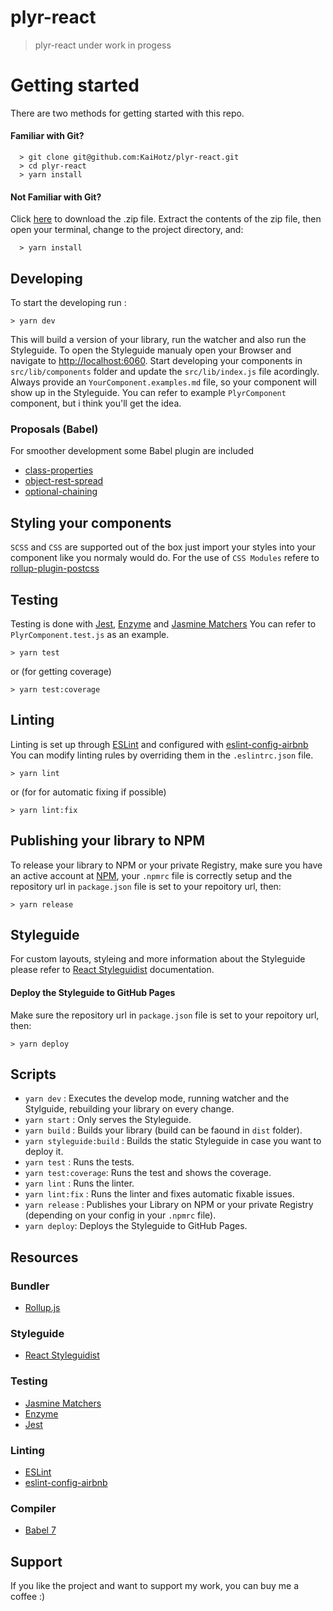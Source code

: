 # plyr-react
> plyr-react under work in progess

# Getting started

There are two methods for getting started with this repo.

#### Familiar with Git?

```
  > git clone git@github.com:KaiHotz/plyr-react.git
  > cd plyr-react
  > yarn install
```

#### Not Familiar with Git?
Click [here](https://github.com/KaiHotz/plyr-react/archive/master.zip) to download the .zip file.  Extract the contents of the zip file, then open your terminal, change to the project directory, and:

```
  > yarn install
```


## Developing

To start the developing run :

```
> yarn dev
```

This will build a version of your library, run the watcher and also run the Styleguide.
To open the Styleguide manualy open your Browser and navigate to [http://localhost:6060](http://localhost:6060).
Start developing your components in `src/lib/components` folder and update the `src/lib/index.js` file acordingly.
Always provide an `YourComponent.examples.md` file, so your component will show up in the Styleguide.
You can refer to example `PlyrComponent` component, but i think you'll get the idea.

### Proposals (Babel)
For smoother development some Babel plugin are included
- [class-properties](https://github.com/babel/babel/tree/master/packages/babel-plugin-proposal-class-properties)
- [object-rest-spread](https://github.com/babel/babel/tree/master/packages/babel-plugin-proposal-object-rest-spread)
- [optional-chaining](https://github.com/babel/babel/tree/master/packages/babel-plugin-proposal-optional-chaining)

## Styling your components

`SCSS` and `CSS` are supported out of the box just import your styles into your component like you normaly would do.
For the use of  `CSS Modules` refere to [rollup-plugin-postcss](https://github.com/egoist/rollup-plugin-postcss)

## Testing

Testing is done with [Jest](https://facebook.github.io/jest/), [Enzyme](http://airbnb.io/enzyme/) and [Jasmine Matchers](https://github.com/JamieMason/Jasmine-Matchers)
You can refer to `PlyrComponent.test.js` as an example.
```
> yarn test
```
or (for getting coverage)
```
> yarn test:coverage
```


## Linting

Linting is set up through [ESLint](https://eslint.org/) and configured with  [eslint-config-airbnb](https://www.npmjs.com/package/eslint-config-airbnb)
You can modify linting rules by overriding them in the `.eslintrc.json` file.

```
> yarn lint
```
or (for for automatic fixing if possible)
```
> yarn lint:fix
```

## Publishing your library to NPM

To release your library to NPM or your private Registry, make sure you have an active account at [NPM](https://www.npmjs.com/), your `.npmrc` file is correctly setup and the repository url in `package.json` file is set to your repoitory url, then:

```
> yarn release
```

## Styleguide

For custom layouts, styleing and more information about the Styleguide please refer to [React Styleguidist](https://react-styleguidist.js.org/) documentation.

#### Deploy the Styleguide to GitHub Pages
Make sure the repository url in `package.json` file is set to your repoitory url, then:

```
> yarn deploy
```

## Scripts

- `yarn dev` : Executes the develop mode, running watcher and the Stylguide, rebuilding your library on every change.
- `yarn start` : Only serves the Styleguide.
- `yarn build` : Builds your library  (build can be faound in `dist` folder).
- `yarn styleguide:build` : Builds the static Styleguide in case you want to deploy it.
- `yarn test` : Runs the tests.
- `yarn test:coverage`: Runs the test and shows the coverage.
- `yarn lint` : Runs the linter.
- `yarn lint:fix` : Runs the linter and fixes automatic fixable issues.
- `yarn release` : Publishes your Library on NPM or your private Registry (depending on your config in your `.npmrc` file).
- `yarn deploy`: Deploys the Styleguide to GitHub Pages.


## Resources

### Bundler
- [Rollup.js](https://rollupjs.org/guide/en)

### Styleguide
- [React Styleguidist](https://react-styleguidist.js.org/)

### Testing
- [Jasmine Matchers](https://github.com/JamieMason/Jasmine-Matchers)
- [Enzyme](http://airbnb.io/enzyme/)
- [Jest](https://facebook.github.io/jest/)

### Linting
- [ESLint](https://eslint.org/)
- [eslint-config-airbnb](https://www.npmjs.com/package/eslint-config-airbnb)

### Compiler
- [Babel 7](https://babeljs.io/)

## Support
If you like the project and want to support my work, you can buy me a coffee :)
